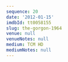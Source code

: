 ```yaml
---
sequence: 20
date: '2012-01-15'
imdbId: tt0058155
slug: the-gorgon-1964
venue: null
venueNotes: null
medium: TCM HD
mediumNotes: null
---
```


